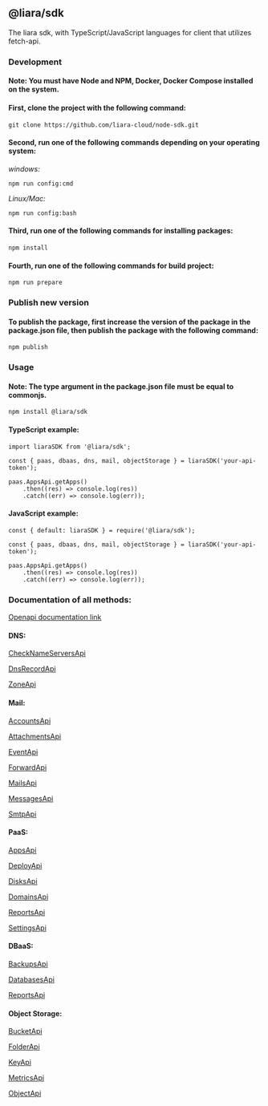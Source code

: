 ## @liara/sdk

The liara sdk, with TypeScript/JavaScript languages for client that utilizes fetch-api.

### Development

#### Note: You must have Node and NPM, Docker, Docker Compose installed on the system.

#### First, clone the project with the following command:
```
git clone https://github.com/liara-cloud/node-sdk.git
```

#### Second, run one of the following commands depending on your operating system:

_windows:_

```
npm run config:cmd
```
_Linux/Mac:_

```
npm run config:bash
```

#### Third, run one of the following commands for installing packages:
```
npm install
```

#### Fourth, run one of the following commands for build project:
```
npm run prepare
```
### Publish new version

#### To publish the package, first increase the version of the package in the package.json file, then publish the package with the following command:
```
npm publish
```

### Usage

#### Note: The type argument in the package.json file must be equal to commonjs.

```
npm install @liara/sdk
```

#### TypeScript example:

```
import liaraSDK from '@liara/sdk';

const { paas, dbaas, dns, mail, objectStorage } = liaraSDK('your-api-token');

paas.AppsApi.getApps()
    .then((res) => console.log(res))
    .catch((err) => console.log(err));

```

#### JavaScript example:

```
const { default: liaraSDK } = require('@liara/sdk');

const { paas, dbaas, dns, mail, objectStorage } = liaraSDK('your-api-token');

paas.AppsApi.getApps()
    .then((res) => console.log(res))
    .catch((err) => console.log(err));

```

### Documentation of all methods:

[Openapi documentation link](https://openapi.liara.ir/)

#### DNS:
[CheckNameServersApi](./doc/dns/CheckNameServersApi.md)

[DnsRecordApi](./doc/dns/DnsRecordApi.md)

[ZoneApi](./doc/dns/ZoneApi.md)
#### Mail:
[AccountsApi](./doc/mail/AccountsApi.md)

[AttachmentsApi](./doc/mail/AttachmentsApi.md)

[EventApi](./doc/mail/EventApi.md)

[ForwardApi](./doc/mail/ForwardApi.md)

[MailsApi](./doc/mail/MailsApi.md)

[MessagesApi](./doc/mail/MessagesApi.md)

[SmtpApi](./doc/mail/SmtpApi.md)
#### PaaS:
[AppsApi](./doc/paas/AppsApi.md)

[DeployApi](./doc/paas/DeployApi.md)

[DisksApi](./doc/paas/DisksApi.md)

[DomainsApi](./doc/paas/DomainsApi.md)

[ReportsApi](./doc/paas/ReportsApi.md)

[SettingsApi](./doc/paas/SettingsApi.md)
#### DBaaS:
[BackupsApi](./doc/dbaas/BackupsApi.md)

[DatabasesApi](./doc/dbaas/DatabasesApi.md)

[ReportsApi](./doc/dbaas/ReportsApi.md)
#### Object Storage:
[BucketApi](./doc/object-storage/BucketApi.md)

[FolderApi](./doc/object-storage/FolderApi.md)

[KeyApi](./doc/object-storage/KeyApi.md)

[MetricsApi](./doc/object-storage/MetricsApi.md)

[ObjectApi](./doc/object-storage/ObjectApi.md)